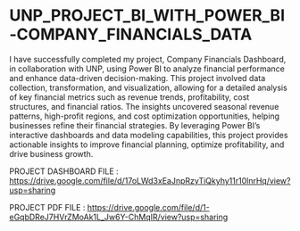 # UNP_PROJECT_BI_WITH_POWER_BI-COMPANY_FINANCIALS_DATA
I have successfully completed my project, Company Financials Dashboard, in collaboration with UNP, using Power BI to analyze financial performance and enhance data-driven decision-making. This project involved data collection, transformation, and visualization, allowing for a detailed analysis of key financial metrics such as revenue trends, profitability, cost structures, and financial ratios. The insights uncovered seasonal revenue patterns, high-profit regions, and cost optimization opportunities, helping businesses refine their financial strategies. By leveraging Power BI’s interactive dashboards and data modeling capabilities, this project provides actionable insights to improve financial planning, optimize profitability, and drive business growth.

PROJECT DASHBOARD FILE : https://drive.google.com/file/d/17oLWd3xEaJnpRzyTiQkyhy11r10lnrHq/view?usp=sharing

PROJECT PDF FILE : https://drive.google.com/file/d/1-eGqbDReJ7HVrZMoAk1L_Jw6Y-ChMqIR/view?usp=sharing
